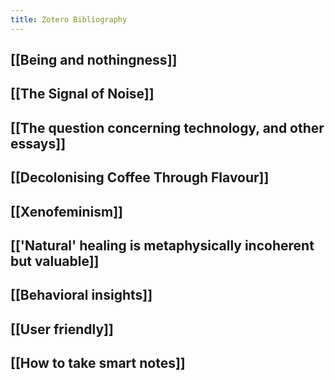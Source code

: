 ```yaml
---
title: Zotero Bibliography
---
```


## [[Being and nothingness]]

## [[The Signal of Noise]]

## [[The question concerning technology, and other essays]]

## [[Decolonising Coffee Through Flavour]]

## [[Xenofeminism]]

## [['Natural' healing is metaphysically incoherent but valuable]]

## [[Behavioral insights]]

## [[User friendly]]

## [[How to take smart notes]]


